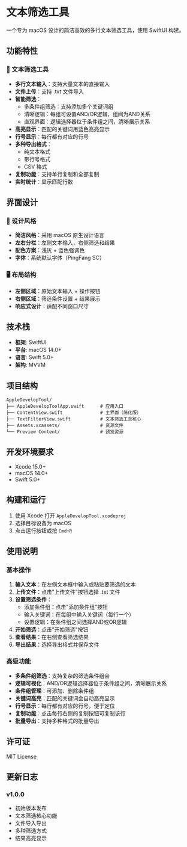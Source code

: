 # 文本筛选工具

一个专为 macOS 设计的简洁高效的多行文本筛选工具，使用 SwiftUI 构建。

## 功能特性

### 📝 文本筛选工具
- **多行文本输入**：支持大量文本的直接输入
- **文件上传**：支持 .txt 文件导入
- **智能筛选**：
  - 多条件组筛选：支持添加多个关键词组
  - 清晰逻辑：每组可设置AND/OR逻辑，组间为AND关系
  - 直观界面：逻辑选择器位于条件组之间，清晰展示关系
- **高亮显示**：匹配的关键词用蓝色高亮显示
- **行号显示**：每行都有对应的行号
- **多种导出格式**：
  - 纯文本格式
  - 带行号格式
  - CSV 格式
- **复制功能**：支持单行复制和全部复制
- **实时统计**：显示匹配行数

## 界面设计

### 🎨 设计风格
- **简洁风格**：采用 macOS 原生设计语言
- **左右分栏**：左侧文本输入，右侧筛选和结果
- **配色方案**：浅灰 + 蓝色强调色
- **字体**：系统默认字体（PingFang SC）

### 🖥️ 布局结构
- **左侧区域**：原始文本输入 + 操作按钮
- **右侧区域**：筛选条件设置 + 结果展示
- **响应式设计**：适配不同窗口尺寸

## 技术栈

- **框架**: SwiftUI
- **平台**: macOS 14.0+
- **语言**: Swift 5.0+
- **架构**: MVVM

## 项目结构

```
AppleDevelopTool/
├── AppleDevelopToolApp.swift      # 应用入口
├── ContentView.swift              # 主界面（简化版）
├── TextFilterView.swift           # 文本筛选工具核心
├── Assets.xcassets/               # 资源文件
└── Preview Content/               # 预览资源
```

## 开发环境要求

- Xcode 15.0+
- macOS 14.0+
- Swift 5.0+

## 构建和运行

1. 使用 Xcode 打开 `AppleDevelopTool.xcodeproj`
2. 选择目标设备为 macOS
3. 点击运行按钮或按 `Cmd+R`

## 使用说明

### 基本操作
1. **输入文本**：在左侧文本框中输入或粘贴要筛选的文本
2. **上传文件**：点击"上传文件"按钮选择 .txt 文件
3. **设置筛选条件**：
   - 添加条件组：点击"添加条件组"按钮
   - 输入关键词：在每组中输入关键词（每行一个）
   - 设置逻辑：在条件组之间选择AND或OR逻辑
4. **开始筛选**：点击"开始筛选"按钮
5. **查看结果**：在右侧查看筛选结果
6. **导出结果**：选择导出格式并保存文件

### 高级功能
- **多条件组筛选**：支持复杂的筛选条件组合
- **逻辑可视化**：AND/OR逻辑选择器位于条件组之间，清晰展示关系
- **条件组管理**：可添加、删除条件组
- **关键词高亮**：匹配的关键词会自动高亮显示
- **行号显示**：每行都有对应的行号，便于定位
- **复制功能**：点击每行右侧的复制按钮可复制该行
- **批量导出**：支持多种格式的批量导出

## 许可证

MIT License

## 更新日志

### v1.0.0
- 初始版本发布
- 文本筛选核心功能
- 文件导入导出
- 多种筛选方式
- 结果高亮显示 